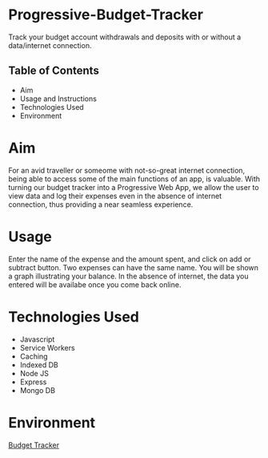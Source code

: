 # Progressive-Budget-Tracker
Track your budget account withdrawals and deposits with or without a data/internet connection.

## Table of Contents

- Aim
- Usage and Instructions
- Technologies Used
- Environment

# Aim
For an avid traveller or someome with not-so-great internet connection, being able to access some of the main functions of an app, is valuable. With turning our budget tracker into a Progressive Web App, we allow the user to view data and log their expenses even in the absence of internet connection, thus providing a near seamless experience.

# Usage
Enter the name of the expense and the amount spent, and click on add or subtract button. Two expenses can have the same name. You will be shown a graph illustrating your balance. In the absence of internet, the data you entered will be availabe once you come back online.

# Technologies Used

- Javascript
- Service Workers
- Caching
- Indexed DB
- Node JS
- Express
- Mongo DB

# Environment

[Budget Tracker](https://salty-everglades-97004.herokuapp.com/)



